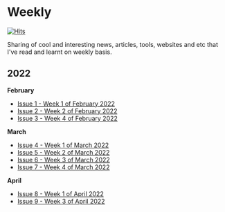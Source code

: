 # Weekly

[![Hits](https://hits.seeyoufarm.com/api/count/incr/badge.svg?url=https%3A%2F%2Fgithub.com%2Fjerrychong25%2Fweekly&count_bg=%2379C83D&title_bg=%23555555&icon=&icon_color=%23E7E7E7&title=hits&edge_flat=false)](https://hits.seeyoufarm.com)

Sharing of cool and interesting news, articles, tools, websites and etc that I've read and learnt on weekly basis.

## 2022

**February**
- [Issue 1 - Week 1 of February 2022](docs/issue-1.md)
- [Issue 2 - Week 2 of February 2022](docs/issue-2.md)
- [Issue 3 - Week 4 of February 2022](docs/issue-3.md)

**March**
- [Issue 4 - Week 1 of March 2022](docs/issue-4.md)
- [Issue 5 - Week 2 of March 2022](docs/issue-5.md)
- [Issue 6 - Week 3 of March 2022](docs/issue-6.md)
- [Issue 7 - Week 4 of March 2022](docs/issue-7.md)

**April**
- [Issue 8 - Week 1 of April 2022](docs/issue-8.md)
- [Issue 9 - Week 3 of April 2022](docs/issue-9.md)
